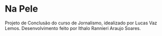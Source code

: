 # Na Pele
Projeto de Conclusão do curso de Jornalismo, idealizado por Lucas Vaz Lemos. Desenvolvimento feito por Ithalo Rannieri Araujo Soares.
